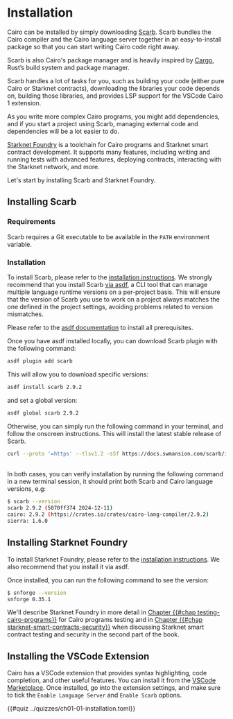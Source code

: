 # Installation

Cairo can be installed by simply downloading [Scarb][scarb doc]. Scarb bundles the Cairo compiler and the Cairo language server together in an easy-to-install package so that you can start writing Cairo code right away.

Scarb is also Cairo's package manager and is heavily inspired by [Cargo][cargo doc], Rust’s build system and package manager.

Scarb handles a lot of tasks for you, such as building your code (either pure Cairo or Starknet contracts), downloading the libraries your code depends on, building those libraries, and provides LSP support for the VSCode Cairo 1 extension.

As you write more complex Cairo programs, you might add dependencies, and if you start a project using Scarb, managing external code and dependencies will be a lot easier to do.

[Starknet Foundry][sn foundry] is a toolchain for Cairo programs and Starknet smart contract development. It supports many features, including writing and running tests with advanced features, deploying contracts, interacting with the Starknet network, and more.

Let's start by installing Scarb and Starknet Foundry.

[scarb doc]: https://docs.swmansion.com/scarb/docs
[cargo doc]: https://doc.rust-lang.org/cargo/
[sn foundry]: https://foundry-rs.github.io/starknet-foundry/index.html

## Installing Scarb

### Requirements

Scarb requires a Git executable to be available in the `PATH` environment variable.

### Installation

To install Scarb, please refer to the [installation instructions][scarb download]. We strongly recommend that you install Scarb [via asdf][scarb asdf], a CLI tool that can manage multiple language runtime versions on a per-project basis. This will ensure that the version of Scarb you use to work on a project always matches the one defined in the project settings, avoiding problems related to version mismatches.

Please refer to the [asdf documentation][asdf doc] to install all prerequisites.

Once you have asdf installed locally, you can download Scarb plugin with the following command:

```bash
asdf plugin add scarb
```

This will allow you to download specific versions:

```bash
asdf install scarb 2.9.2
```

and set a global version:

```bash
asdf global scarb 2.9.2
```

Otherwise, you can simply run the following command in your terminal, and follow the onscreen instructions. This will install the latest stable release of Scarb.

```bash
curl --proto '=https' --tlsv1.2 -sSf https://docs.swmansion.com/scarb/install.sh | sh
```

<br>
In both cases, you can verify installation by running the following command in a new terminal session, it should print both Scarb and Cairo language versions, e.g:

```bash
$ scarb --version
scarb 2.9.2 (5070ff374 2024-12-11)
cairo: 2.9.2 (https://crates.io/crates/cairo-lang-compiler/2.9.2)
sierra: 1.6.0
```

[scarb download]: https://docs.swmansion.com/scarb/download
[scarb asdf]: https://docs.swmansion.com/scarb/download.html#install-via-asdf
[asdf doc]: https://asdf-vm.com/guide/getting-started.html

## Installing Starknet Foundry

To install Starknet Foundry, please refer to the [installation instructions][snfoundry download]. We also recommend that you install it via asdf.

Once installed, you can run the following command to see the version:

```bash
$ snforge --version
snforge 0.35.1
```

We'll describe Starknet Foundry in more detail in [Chapter {{#chap testing-cairo-programs}}][writing tests] for Cairo programs testing and in [Chapter {{#chap starknet-smart-contracts-security}}][testing with snfoundry] when discussing Starknet smart contract testing and security in the second part of the book.

[snfoundry download]: https://foundry-rs.github.io/starknet-foundry/getting-started/installation.html
[writing tests]: ./ch10-01-how-to-write-tests.md
[testing with snfoundry]: ./ch104-02-testing-smart-contracts.md#testing-smart-contracts-with-starknet-foundry

## Installing the VSCode Extension

Cairo has a VSCode extension that provides syntax highlighting, code completion, and other useful features. You can install it from the [VSCode Marketplace][vsc extension].
Once installed, go into the extension settings, and make sure to tick the `Enable Language Server` and `Enable Scarb` options.

[vsc extension]: https://marketplace.visualstudio.com/items?itemName=starkware.cairo1

{{#quiz ../quizzes/ch01-01-installation.toml}}
